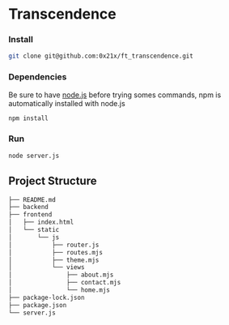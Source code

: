 # Transcendence

### Install
```zsh
git clone git@github.com:0x21x/ft_transcendence.git
```
### Dependencies
Be sure to have [node.js](https://nodejs.org/en/download/package-manager) before trying somes commands, npm is automatically installed with node.js 
```zsh
npm install
```
### Run
```zsh
node server.js
```

## Project Structure

```zsh
├── README.md
├── backend
├── frontend
│   ├── index.html
│   └── static
│       └── js
│           ├── router.js
│           ├── routes.mjs
│           ├── theme.mjs
│           └── views
│               ├── about.mjs
│               ├── contact.mjs
│               └── home.mjs
├── package-lock.json
├── package.json
└── server.js
```